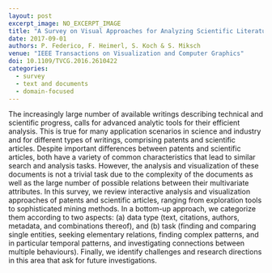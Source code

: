 ```yaml
---
layout: post
excerpt_image: NO_EXCERPT_IMAGE
title: "A Survey on Visual Approaches for Analyzing Scientific Literature and Patents"
date: 2017-09-01
authors: P. Federico, F. Heimerl, S. Koch & S. Miksch
venue: "IEEE Transactions on Visualization and Computer Graphics"
doi: 10.1109/TVCG.2016.2610422
categories:
  - survey
  - text and documents
  - domain-focused
---
```

The increasingly large number of available writings describing technical and scientific progress, calls for advanced analytic tools for their efficient analysis. This is true for many application scenarios in science and industry and for different types of writings, comprising patents and scientific articles. Despite important differences between patents and scientific articles, both have a variety of common characteristics that lead to similar search and analysis tasks. However, the analysis and visualization of these documents is not a trivial task due to the complexity of the documents as well as the large number of possible relations between their multivariate attributes. In this survey, we review interactive analysis and visualization approaches of patents and scientific articles, ranging from exploration tools to sophisticated mining methods. In a bottom-up approach, we categorize them according to two aspects: (a) data type (text, citations, authors, metadata, and combinations thereof), and (b) task (finding and comparing single entities, seeking elementary relations, finding complex patterns, and in particular temporal patterns, and investigating connections between multiple behaviours). Finally, we identify challenges and research directions in this area that ask for future investigations.
